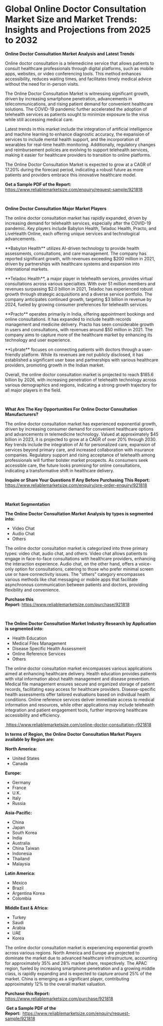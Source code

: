 <p><h1>Global Online Doctor Consultation Market Size and Market Trends: Insights and Projections from 2025 to 2032</h1></p><p><strong>Online Doctor Consultation Market Analysis and Latest Trends</strong></p>
<p><p>Online doctor consultation is a telemedicine service that allows patients to consult healthcare professionals through digital platforms, such as mobile apps, websites, or video conferencing tools. This method enhances accessibility, reduces waiting times, and facilitates timely medical advice without the need for in-person visits.</p><p>The Online Doctor Consultation Market is witnessing significant growth, driven by increasing smartphone penetration, advancements in telecommunications, and rising patient demand for convenient healthcare solutions. The COVID-19 pandemic further accelerated the adoption of telehealth services as patients sought to minimize exposure to the virus while still accessing medical care. </p><p>Latest trends in this market include the integration of artificial intelligence and machine learning to enhance diagnostic accuracy, the expansion of services to include mental health support, and the incorporation of wearables for real-time health monitoring. Additionally, regulatory changes and reimbursement policies are evolving to support telehealth services, making it easier for healthcare providers to transition to online platforms. </p><p>The Online Doctor Consultation Market is expected to grow at a CAGR of 17.20% during the forecast period, indicating a robust future as more patients and providers embrace this innovative healthcare model.</p></p>
<p><strong>Get a Sample PDF of the Report:&nbsp;</strong> <a href="https://www.reliablemarketsize.com/enquiry/request-sample/921818?utm_campaign=2520&utm_medium=2&utm_source=Github&utm_content=ia&utm_term=16042025&utm_id=online-doctor-consultation">https://www.reliablemarketsize.com/enquiry/request-sample/921818</a></p>
<p>&nbsp;</p>
<p><strong>Online Doctor Consultation Major Market Players</strong></p>
<p><p>The online doctor consultation market has rapidly expanded, driven by increasing demand for telehealth services, especially after the COVID-19 pandemic. Key players include Babylon Health, Teladoc Health, Practo, and LiveHealth Online, each offering unique services and technological advancements.</p><p>**Babylon Health** utilizes AI-driven technology to provide health assessments, consultations, and care management. The company has reported significant growth, with revenues exceeding $200 million in 2021, driven by partnerships with healthcare systems and expansion into international markets.</p><p>**Teladoc Health**, a major player in telehealth services, provides virtual consultations across various specialties. With over 51 million members and revenues surpassing $2.0 billion in 2021, Teladoc has experienced robust growth through strategic acquisitions and a diverse service portfolio. The company anticipates continued growth, targeting $3 billion in revenue by 2024, fueled by growing consumer preferences for telehealth services.</p><p>**Practo** operates primarily in India, offering appointment bookings and online consultations. It has expanded to include health records management and medicine delivery. Practo has seen considerable growth in users and consultations, with revenues around $50 million in 2021. The company aims to capture more of the healthcare market by enhancing its technology and user experience.</p><p>**Lybrate** focuses on connecting patients with doctors through a user-friendly platform. While its revenues are not publicly disclosed, it has established a significant user base and partnerships with various healthcare providers, promoting growth in the Indian market.</p><p>Overall, the online doctor consultation market is projected to reach $185.6 billion by 2026, with increasing penetration of telehealth technology across various demographics and regions, indicating a strong growth trajectory for all major players in the field.</p></p>
<p>&nbsp;</p>
<p><strong>What Are The Key Opportunities For Online Doctor Consultation Manufacturers?</strong></p>
<p><p>The online doctor consultation market has experienced exponential growth, driven by increasing consumer demand for convenient healthcare options and advancements in telemedicine technology. Valued at approximately $45 billion in 2023, it is projected to grow at a CAGR of over 20% through 2030. Key trends include the integration of AI for personalized care, expansion of services beyond primary care, and increased collaboration with insurance companies. Regulatory support and rising acceptance of telehealth among professionals will further bolster market prospects. As consumers seek accessible care, the future looks promising for online consultations, indicating a transformative shift in healthcare delivery.</p></p>
<p><strong>Inquire or Share Your Questions If Any Before Purchasing This Report:</strong> <a href="https://www.reliablemarketsize.com/enquiry/pre-order-enquiry/921818?utm_campaign=2520&utm_medium=2&utm_source=Github&utm_content=ia&utm_term=16042025&utm_id=online-doctor-consultation">https://www.reliablemarketsize.com/enquiry/pre-order-enquiry/921818</a></p>
<p>&nbsp;</p>
<p><strong>Market Segmentation</strong></p>
<p><strong>The Online Doctor Consultation Market Analysis by types is segmented into:</strong></p>
<p><ul><li>Video Chat</li><li>Audio Chat</li><li>Others</li></ul></p>
<p><p>The online doctor consultation market is categorized into three primary types: video chat, audio chat, and others. Video chat allows patients to engage in face-to-face consultations with healthcare providers, enhancing the interaction experience. Audio chat, on the other hand, offers a voice-only option for consultations, catering to those who prefer minimal screen use or have connectivity issues. The "others" category encompasses various methods like chat messaging or mobile apps that facilitate asynchronous communication between patients and doctors, providing flexibility and convenience.</p></p>
<p><strong>Purchase this Report:&nbsp;</strong><a href="https://www.reliablemarketsize.com/purchase/921818?utm_campaign=2520&utm_medium=2&utm_source=Github&utm_content=ia&utm_term=16042025&utm_id=online-doctor-consultation">https://www.reliablemarketsize.com/purchase/921818</a></p>
<p>&nbsp;</p>
<p><strong>The Online Doctor Consultation Market Industry Research by Application is segmented into:</strong></p>
<p><ul><li>Health Education</li><li>Medical Files Management</li><li>Disease Specific Health Assessment</li><li>Online Reference Services</li><li>Others</li></ul></p>
<p><p>The online doctor consultation market encompasses various applications aimed at enhancing healthcare delivery. Health education provides patients with vital information about health management and disease prevention. Medical file management ensures secure and organized storage of patient records, facilitating easy access for healthcare providers. Disease-specific health assessments offer tailored evaluations based on individual health conditions. Online reference services deliver immediate access to medical information and resources, while other applications may include telehealth integration and patient engagement tools, further improving healthcare accessibility and efficiency.</p></p>
<p><a href="https://www.reliablemarketsize.com/online-doctor-consultation-r921818?utm_campaign=2520&utm_medium=2&utm_source=Github&utm_content=ia&utm_term=16042025&utm_id=online-doctor-consultation">&nbsp;https://www.reliablemarketsize.com/online-doctor-consultation-r921818</a></p>
<p><strong>In terms of Region, the Online Doctor Consultation Market Players available by Region are:</strong></p>
<p>
    <p> <strong> North America: </strong>
        <ul>
            <li>United States</li>
            <li>Canada</li>
        </ul>
        </p> 
    <p> <strong> Europe: </strong>
        <ul>
            <li>Germany</li>
            <li>France</li>
            <li>U.K.</li>
            <li>Italy</li>
            <li>Russia</li>
        </ul>
        </p> 
    <p> <strong> Asia-Pacific: </strong>
        <ul>
            <li>China</li>
            <li>Japan</li>
            <li>South Korea</li>
            <li>India</li>
            <li>Australia</li>
            <li>China Taiwan</li>
            <li>Indonesia</li>
            <li>Thailand</li>
            <li>Malaysia</li>
        </ul>
        </p> 
    <p> <strong> Latin America: </strong>
        <ul>
            <li>Mexico</li>
            <li>Brazil</li>
            <li>Argentina Korea</li>
            <li>Colombia</li>
        </ul>
        </p> 
    <p> <strong> Middle East & Africa: </strong>
        <ul>
            <li>Turkey</li>
            <li>Saudi</li>
            <li>Arabia</li>
            <li>UAE</li>
            <li>Korea</li>
        </ul>
    </p>
    </p>
<p><p>The online doctor consultation market is experiencing exponential growth across various regions. North America and Europe are projected to dominate the market due to advanced healthcare infrastructure, accounting for approximately 35% and 28% market share, respectively. The APAC region, fueled by increasing smartphone penetration and a growing middle class, is rapidly expanding and is expected to capture around 25% of the market. China is emerging as a significant player, contributing approximately 12% to the overall market valuation.</p></p>
<p><strong>Purchase this Report: </strong><a href="https://www.reliablemarketsize.com/purchase/921818?utm_campaign=2520&utm_medium=2&utm_source=Github&utm_content=ia&utm_term=16042025&utm_id=online-doctor-consultation">https://www.reliablemarketsize.com/purchase/921818</a></p>
<p>&nbsp;<strong>Get a Sample PDF of the Report:&nbsp;&nbsp;</strong><a href="https://www.reliablemarketsize.com/enquiry/request-sample/921818?utm_campaign=2520&utm_medium=2&utm_source=Github&utm_content=ia&utm_term=16042025&utm_id=online-doctor-consultation">https://www.reliablemarketsize.com/enquiry/request-sample/921818</a></p>
<p><strong></strong></p>
<p><p></p><p></p><p></p></p>